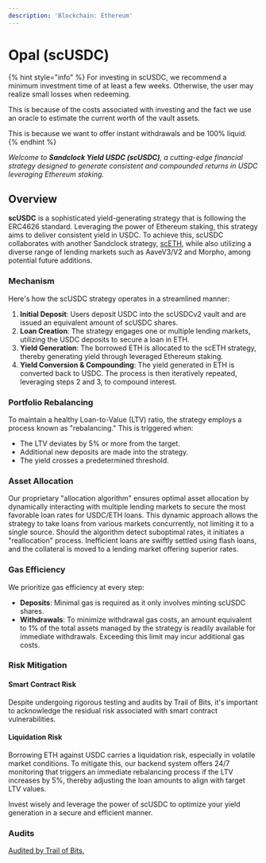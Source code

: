 ```yaml
---
description: 'Blockchain: Ethereum'
---
```


# Opal (scUSDC)

{% hint style="info" %}
For investing in scUSDC, we recommend a minimum investment time of at least a few weeks. Otherwise, the user may realize small losses when redeeming.

This is because of the costs associated with investing and the fact we use an oracle to estimate the current worth of the vault assets.

This is because we want to offer instant withdrawals and be 100% liquid.
{% endhint %}

_Welcome to **Sandclock Yield USDC (scUSDC)**, a cutting-edge financial strategy designed to generate consistent and compounded returns in USDC leveraging Ethereum staking._

## **Overview**

**scUSDC** is a sophisticated yield-generating strategy that is following the ERC4626 standard. Leveraging the power of Ethereum staking, this strategy aims to deliver consistent yield in USDC. To achieve this, scUSDC collaborates with another Sandclock strategy, [scETH](https://docs.sandclock.org/current/strategies/v2/emerald-sceth), while also utilizing a diverse range of lending markets such as AaveV3/V2 and Morpho, among potential future additions.

### **Mechanism**

Here's how the scUSDC strategy operates in a streamlined manner:

1. **Initial Deposit**: Users deposit USDC into the scUSDCv2 vault and are issued an equivalent amount of scUSDC shares.
2. **Loan Creation**: The strategy engages one or multiple lending markets, utilizing the USDC deposits to secure a loan in ETH.
3. **Yield Generation**: The borrowed ETH is allocated to the scETH strategy, thereby generating yield through leveraged Ethereum staking.
4. **Yield Conversion & Compounding**: The yield generated in ETH is converted back to USDC. The process is then iteratively repeated, leveraging steps 2 and 3, to compound interest.

### **Portfolio Rebalancing**

To maintain a healthy Loan-to-Value (LTV) ratio, the strategy employs a process known as "rebalancing." This is triggered when:

* The LTV deviates by 5% or more from the target.
* Additional new deposits are made into the strategy.
* The yield crosses a predetermined threshold.

### **Asset Allocation**

Our proprietary "allocation algorithm" ensures optimal asset allocation by dynamically interacting with multiple lending markets to secure the most favorable loan rates for USDC/ETH loans. This dynamic approach allows the strategy to take loans from various markets concurrently, not limiting it to a single source. Should the algorithm detect suboptimal rates, it initiates a "reallocation" process. Inefficient loans are swiftly settled using flash loans, and the collateral is moved to a lending market offering superior rates.

### **Gas Efficiency**

We prioritize gas efficiency at every step:

* **Deposits**: Minimal gas is required as it only involves minting scUSDC shares.
* **Withdrawals**: To minimize withdrawal gas costs, an amount equivalent to 1% of the total assets managed by the strategy is readily available for immediate withdrawals. Exceeding this limit may incur additional gas costs.

### **Risk Mitigation**

#### **Smart Contract Risk**

Despite undergoing rigorous testing and audits by Trail of Bits, it's important to acknowledge the residual risk associated with smart contract vulnerabilities.

#### **Liquidation Risk**

Borrowing ETH against USDC carries a liquidation risk, especially in volatile market conditions. To mitigate this, our backend system offers 24/7 monitoring that triggers an immediate rebalancing process if the LTV increases by 5%, thereby adjusting the loan amounts to align with target LTV values.

Invest wisely and leverage the power of scUSDC to optimize your yield generation in a secure and efficient manner.

### Audits

[Audited by Trail of Bits.](https://github.com/trailofbits/publications/blob/master/reviews/2023-07-sandclock-securityreview.pdf)
